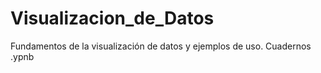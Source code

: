 # Visualizacion_de_Datos
Fundamentos de la visualización de datos y ejemplos de uso.
Cuadernos .ypnb
